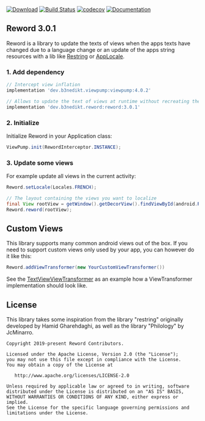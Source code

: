 [![Download](https://api.bintray.com/packages/b3nedikt/reword/reword/images/download.svg?version=3.0.1)](https://bintray.com/b3nedikt/reword/reword/3.0.1/link)
[![Build Status](https://travis-ci.org/B3nedikt/reword.svg?branch=master)](https://travis-ci.org/B3nedikt/reword)
[![codecov](https://codecov.io/gh/B3nedikt/reword/branch/master/graph/badge.svg)](https://codecov.io/gh/B3nedikt/reword)
[![Documentation](https://img.shields.io/badge/docs-documentation-green.svg)](https://b3nedikt.github.io/reword/)

## Reword 3.0.1

Reword is a library to update the texts of views when the apps texts have
changed due to a language change or an update of the apps string resources with a lib like
[Restring](https://github.com/B3nedikt/restring) or [AppLocale](https://github.com/B3nedikt/AppLocale).

### 1. Add dependency

```groovy
// Intercept view inflation
implementation 'dev.b3nedikt.viewpump:viewpump:4.0.2'

// Allows to update the text of views at runtime without recreating the activity
implementation 'dev.b3nedikt.reword:reword:3.0.1'
```

### 2. Initialize

Initialize Reword in your Application class:

```java
ViewPump.init(RewordInterceptor.INSTANCE);
```

### 3. Update some views

For example update all views in the current activity:

```java
Reword.setLocale(Locales.FRENCH);

// The layout containing the views you want to localize
final View rootView = getWindow().getDecorView().findViewById(android.R.id.content);
Reword.reword(rootView);
```

## Custom Views

This library supports many common android views out of the box. If you need to support custom views only
used by your app, you can however do it like this:

```java
Reword.addViewTransformer(new YourCustomViewTransformer())
```

See the [TextViewViewTransformer](https://github.com/B3nedikt/reword/blob/master/reword/src/main/java/dev/b3nedikt/reword/transformer/TextViewViewTransformer.kt)
as an example how a ViewTransformer implementation should look like.

## License

This library takes some inspiration from the library "restring" originally developed by Hamid Gharehdaghi,
as well as the library "Philology" by JcMinarro.

```
Copyright 2019-present Reword Contributors.

Licensed under the Apache License, Version 2.0 (the "License");
you may not use this file except in compliance with the License.
You may obtain a copy of the License at

   http://www.apache.org/licenses/LICENSE-2.0

Unless required by applicable law or agreed to in writing, software
distributed under the License is distributed on an "AS IS" BASIS,
WITHOUT WARRANTIES OR CONDITIONS OF ANY KIND, either express or implied.
See the License for the specific language governing permissions and
limitations under the License.
```
